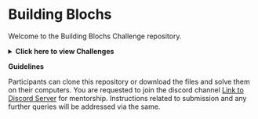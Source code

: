 # Building Blochs

Welcome to the Building Blochs Challenge repository. 

<details>
<summary><b>Click here to view Challenges</b></summary>
<ol>
<li><a href="https://github.com/alphabet27/building-blochs/tree/main/qknn-classifier">Quantum KNN Classifier for MNIST digits classification</a></li>
<li><a href="https://github.com/alphabet27/building-blochs/tree/main/quantum-compiler">Quantum Compiler Challenge</a></li>
<li><a href="https://github.com/alphabet27/building-blochs/tree/main/ethane-conformers">Bond angles of ethane conformers</a></li>
</ol>

</details>

<b>Guidelines</b>

Participants can clone this repository or download the files and solve them on their computers. You are requested to join the discord channel <a href="https://h">Link to Discord Server</a> for mentorship. Instructions related to submission and any further queries will be addressed via the same.


